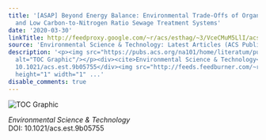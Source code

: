 ```yaml
---
title: '[ASAP] Beyond Energy Balance: Environmental Trade-Offs of Organics Capture
  and Low Carbon-to-Nitrogen Ratio Sewage Treatment Systems'
date: '2020-03-30'
linkTitle: http://feedproxy.google.com/~r/acs/esthag/~3/VceCMuM5LlI/acs.est.9b05755
source: 'Environmental Science & Technology: Latest Articles (ACS Publications)'
description: '<p><img src="https://pubs.acs.org/na101/home/literatum/publisher/achs/journals/content/esthag/0/esthag.ahead-of-print/acs.est.9b05755/20200330/images/medium/es9b05755_0007.gif"
  alt="TOC Graphic"/></p><div><cite>Environmental Science & Technology</cite></div><div>DOI:
  10.1021/acs.est.9b05755</div><img src="http://feeds.feedburner.com/~r/acs/esthag/~4/VceCMuM5LlI"
  height="1" width="1" ...'
disable_comments: true
---
```

<p><img src="https://pubs.acs.org/na101/home/literatum/publisher/achs/journals/content/esthag/0/esthag.ahead-of-print/acs.est.9b05755/20200330/images/medium/es9b05755_0007.gif" alt="TOC Graphic"/></p><div><cite>Environmental Science & Technology</cite></div><div>DOI: 10.1021/acs.est.9b05755</div><img src="http://feeds.feedburner.com/~r/acs/esthag/~4/VceCMuM5LlI" height="1" width="1" ...
